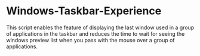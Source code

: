 # Windows-Taskbar-Experience
This script enables the feature of displaying the last window used in a group of applications in the taskbar  and reduces the time to wait for seeing the windows preview list when you pass with the mouse over a group of applications.
